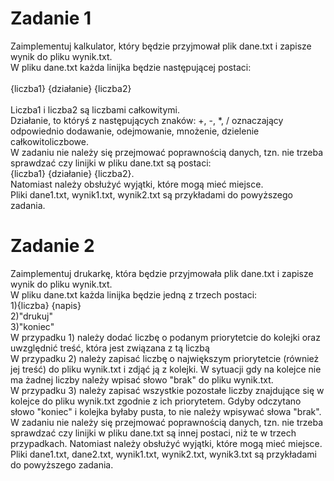 # Zadanie 1
Zaimplementuj kalkulator, który będzie przyjmował plik dane.txt i zapisze wynik do pliku wynik.txt.
<br>
W pliku dane.txt każda linijka będzie następującej postaci:
<br>
<br>
{liczba1} {działanie} {liczba2}
<br>
<br>
Liczba1 i liczba2 są liczbami całkowitymi.
<br>
Działanie, to któryś z następujących znaków: +, -, *, /
oznaczający odpowiednio dodawanie, odejmowanie, mnożenie, dzielenie całkowitoliczbowe.
<br>
W zadaniu nie należy się przejmować poprawnością danych, tzn. nie trzeba sprawdzać czy linijki w pliku dane.txt są postaci:
<br>
{liczba1} {działanie} {liczba2}.
<br>
Natomiast należy obsłużyć wyjątki, które mogą mieć miejsce.
<br>
Pliki dane1.txt, wynik1.txt, wynik2.txt są przykładami do powyższego zadania.

# Zadanie 2
Zaimplementuj drukarkę, która będzie przyjmowała plik dane.txt i zapisze wynik do pliku wynik.txt.
<br>
W pliku dane.txt każda linijka będzie jedną z trzech postaci:
<br>
1){liczba} {napis}
<br>
2)"drukuj"
<br>
3)"koniec"
<br>
W przypadku 1) należy dodać liczbę o podanym priorytetcie do kolejki oraz uwzględnić treść, która jest związana z tą liczbą
<br>
W przypadku 2) należy zapisać liczbę o największym priorytetcie (również jej treść) do pliku wynik.txt i zdjąć ją z kolejki.
W sytuacji gdy na kolejce nie ma żadnej liczby należy wpisać słowo "brak" do pliku wynik.txt.
<br>
W przypadku 3) należy zapisać wszystkie pozostałe liczby znajdujące się w kolejce do pliku wynik.txt zgodnie z ich priorytetem.
Gdyby odczytano słowo "koniec" i kolejka byłaby pusta, to nie należy wpisywać słowa "brak".
<br>
W zadaniu nie należy się przejmować poprawnością danych, tzn. nie trzeba sprawdzać czy linijki w pliku dane.txt są innej postaci, niż te w trzech przypadkach.
Natomiast należy obsłużyć wyjątki, które mogą mieć miejsce.
<br>
Pliki dane1.txt, dane2.txt, wynik1.txt, wynik2.txt, wynik3.txt są przykładami do powyższego zadania.



